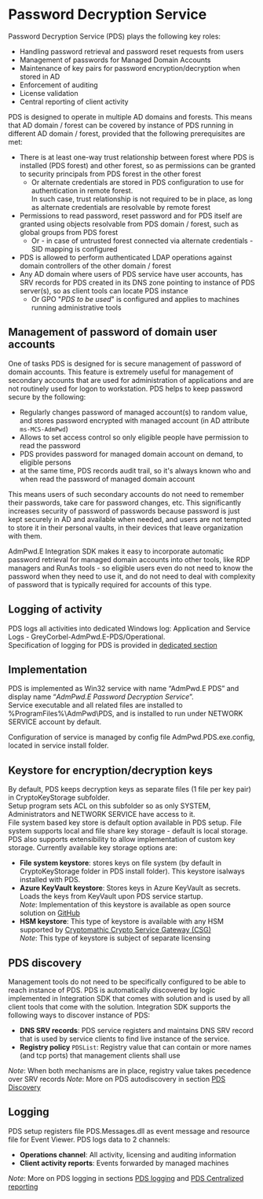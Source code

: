 ﻿# Password Decryption Service
Password Decryption Service (PDS) plays the following key roles:  
* Handling password retrieval and password reset requests from users
* Management of passwords for Managed Domain Accounts
 * Maintenance of key pairs for password encryption/decryption when stored in AD
* Enforcement of auditing
* License validation
* Central reporting of client activity


PDS is designed to operate in multiple AD domains and forests. This means that AD domain / forest can be covered by instance of PDS running in different AD domain / forest, provided that the following prerequisites are met:
* There is at least one-way trust relationship between forest where PDS is installed (PDS forest) and other forest, so as permissions can be granted to security principals from PDS forest in the other forest
  * Or alternate credentials are stored in PDS configuration to use for authentication in remote forest.  
  	In such case, trust relationship is not required to be in place, as long as alternate credentials are resolvable by remote forest
* Permissions to read password, reset password and for PDS itself are granted using objects resolvable from PDS domain / forest, such as global groups from PDS forest  
  * Or - in case of untrusted forest connected via alternate credentials - SID mapping is configured
* PDS is allowed to perform authenticated LDAP operations against domain controllers of the other domain / forest
* Any AD domain where users of PDS service have user accounts, has SRV records for PDS created in its DNS zone pointing to instance of PDS server(s), so as client tools can locate PDS instance
  * Or GPO "*PDS to be used*" is configured and applies to machines running administrative tools

## Management of password of domain user accounts
One of tasks PDS is designed for is secure management of password of domain accounts. This feature is extremely useful for management of secondary accounts that are used for administration of applications and are not routinely used for logon to workstation. PDS helps to keep password secure by the following:
* Regularly changes password of managed account(s) to random value, and stores password encrypted with managed account (in AD attribute `ms-MCS-AdmPwd`)
* Allows to set access control so only eligible people have permission to read the password
* PDS provides password for managed domain account on demand, to eligible persons
* at the same time, PDS records audit trail, so it's always known who and when read the password of managed domain account

This means users of such secondary accounts do not need to remember their passwords, take care for password changes, etc. This significantly increases security of password of passwords because password is just kept securely in AD and available when needed, and users are not tempted to store it in their personal vaults, in their devices that leave organization with them.

AdmPwd.E Integration SDK makes it easy to incorporate automatic password retrieval for managed domain accounts into other tools, like RDP managers and RunAs tools - so eligible users even do not need to know the password when they need to use it, and do not need to deal with complexity of password that is typically required for accounts of this type.

## Logging of activity
PDS logs all activities into dedicated Windows log: Application and Service Logs - GreyCorbel-AdmPwd.E-PDS/Operational.  
Specification of logging for PDS is provided in [dedicated section](Password-Decryption-Service/Logging.md)

## Implementation
PDS is implemented as Win32 service with name “AdmPwd.E PDS” and display name “*AdmPwd.E Password Decryption Service*”.  
Service executable and all related files are installed to %ProgramFiles%\AdmPwd\PDS, and is installed to run under NETWORK SERVICE account by default.

Configuration of service is managed by config file AdmPwd.PDS.exe.config, located in service install folder.

## Keystore for encryption/decryption keys
By default, PDS keeps decryption keys as separate files (1 file per key pair) in CryptoKeyStorage subfolder.  
Setup program sets ACL on this subfolder so as only SYSTEM, Administrators and NETWORK SERVICE have access to it.  
File system based key store is default option available in PDS setup. File system supports local and file share key storage - default is local storage.  
PDS also supports extensibility to allow implementation of custom key storage. Currently available key storage options are:
* **File system keystore**: stores keys on file system (by default in CryptoKeyStorage folder in PDS install folder). This keystore isalways  installed with PDS.
* **Azure KeyVault keystore**: Stores keys in Azure KeyVault as secrets. Loads the keys from KeyVault upon PDS service startup.  
  *Note*: Implementation of this keystore is available as open source solution on <a href="https://github.com/greycorbel/admpwd-e/tree/master/KeyStores/AzureKeyVaultStore" target="_blank" rel="noopener noreferrer">GitHub</a>
* **HSM keystore**: This type of keystore is available with any HSM supported by <a href="https://www.cryptomathic.com/products/key-management/crypto-service-gateway" target="_blank" rel="noopener noreferrer">Cryptomathic Crypto Service Gateway (CSG)</a>  
  *Note*: This type of keystore is subject of separate licensing

## PDS discovery
Management tools do not need to be specifically configured to be able to reach instance of PDS. PDS is automatically discovered by logic implemented in Integration SDK that comes with solution and is used by all client tools that come with the solution. Integration SDK supports the following ways to discover instance of PDS:  
* **DNS SRV records**: PDS service registers and maintains DNS SRV record that is used by service clients to find live  instance of the service.  
* **Registry policy** `PDSList`: Registry value that can contain  or more names (and tcp ports) that management clients shall use

*Note*: When both mechanisms are in place, registry value takes pecedence over SRV records
*Note*: More on PDS autodiscovery in section [PDS Discovery](Password-Decryption-Service/Service-Discovery.md)

## Logging
PDS setup registers file PDS.Messages.dll as event message and resource file for Event Viewer. PDS logs data to 2 channels:
* **Operations channel**: All activity, licensing and auditing information
* **Client activity reports**: Events forwarded by managed machines

*Note*: More on PDS logging in sections [PDS logging](Password-Decryption-Service/Logging.md) and [PDS Centralized reporting](Password-Decryption-Service/Centralized-Client-Logging.md)

